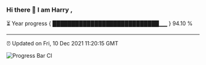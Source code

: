 ### Hi there 👋 I am Harry , 

⏳ Year progress { ████████████████████████████▁▁ } 94.10 %

---

⏰ Updated on Fri, 10 Dec 2021 11:20:15 GMT

![Progress Bar CI](https://github.com/duykhang68/duykhang68/workflows/Progress%20Bar%20CI/badge.svg)
